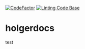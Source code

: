 [![CodeFactor](https://www.codefactor.io/repository/github/holgerverse/holgerdocs/badge)](https://www.codefactor.io/repository/github/holgerverse/holgerdocs)
[![Linting Code Base](https://github.com/holgerverse/holgerdocs/actions/workflows/linting.yml/badge.svg)](https://github.com/holgerverse/holgerdocs/actions/workflows/linting.yml)
# holgerdocs
test
